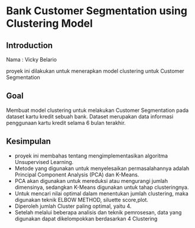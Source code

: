 # Bank Customer Segmentation using Clustering Model 

##  Introduction
Nama  : Vicky Belario

proyek ini dilakukan untuk menerapkan model clustering untuk Customer Segmentation 

## Goal
Membuat model clustering untuk melakukan Customer Segmentation pada dataset kartu kredit sebuah bank. Dataset  merupakan data informasi penggunaan kartu kredit selama 6 bulan terakhir.

## Kesimpulan
- proyek ini membahas tentang mengimplementasikan algoritma Unsupervised Learning. 
- Metode yang digunakan untuk menyelesaikan permasalahannya adalah Principal Component Analysis (PCA) dan K-Means. 
- PCA akan digunakan untuk mereduksi atau mengurangi jumlah dimensinya, sedangkan K-Means digunakan untuk tahap clusteringnya.
- Untuk mencari nilai optimal dalam menentukan jumlah clustering, maka digunakan teknik ELBOW METHOD, siluette score,plot.
- Diperoleh jumlah Cluster paling optimal, yaitu 4.
- Setelah melalui beberapa analisis dan teknik pemrosesan, data yang digunakan dapat dikelompokkan berdasarkan 4 Clustering

